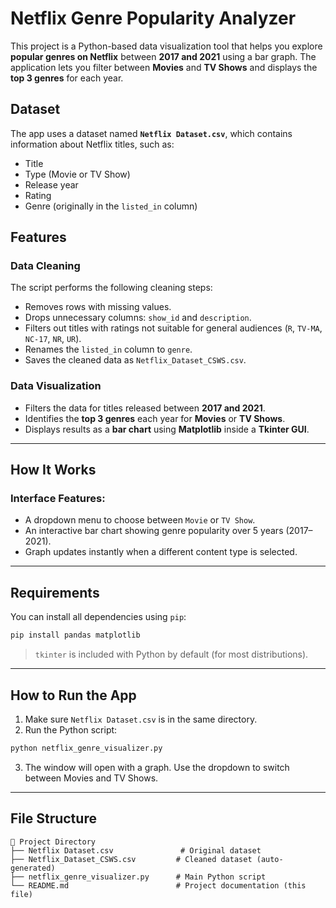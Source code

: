 
#  Netflix Genre Popularity Analyzer

This project is a Python-based data visualization tool that helps you explore **popular genres on Netflix** between **2017 and 2021** using a bar graph. The application lets you filter between **Movies** and **TV Shows** and displays the **top 3 genres** for each year.

##  Dataset

The app uses a dataset named **`Netflix Dataset.csv`**, which contains information about Netflix titles, such as:
- Title
- Type (Movie or TV Show)
- Release year
- Rating
- Genre (originally in the `listed_in` column)

##  Features

###  Data Cleaning
The script performs the following cleaning steps:
- Removes rows with missing values.
- Drops unnecessary columns: `show_id` and `description`.
- Filters out titles with ratings not suitable for general audiences (`R`, `TV-MA`, `NC-17`, `NR`, `UR`).
- Renames the `listed_in` column to `genre`.
- Saves the cleaned data as `Netflix_Dataset_CSWS.csv`.

###  Data Visualization
- Filters the data for titles released between **2017 and 2021**.
- Identifies the **top 3 genres** each year for **Movies** or **TV Shows**.
- Displays results as a **bar chart** using **Matplotlib** inside a **Tkinter GUI**.

---

##  How It Works

### Interface Features:
- A dropdown menu to choose between `Movie` or `TV Show`.
- An interactive bar chart showing genre popularity over 5 years (2017–2021).
- Graph updates instantly when a different content type is selected.

---

##  Requirements

You can install all dependencies using `pip`:

```bash
pip install pandas matplotlib
```

> `tkinter` is included with Python by default (for most distributions).

---

##  How to Run the App

1. Make sure `Netflix Dataset.csv` is in the same directory.
2. Run the Python script:

```bash
python netflix_genre_visualizer.py
```

3. The window will open with a graph. Use the dropdown to switch between Movies and TV Shows.

---

##  File Structure

```plaintext
📁 Project Directory
├── Netflix Dataset.csv               # Original dataset
├── Netflix_Dataset_CSWS.csv         # Cleaned dataset (auto-generated)
├── netflix_genre_visualizer.py      # Main Python script
└── README.md                        # Project documentation (this file)
```

